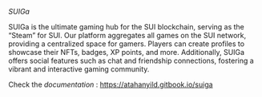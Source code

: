 *SUIGa*

SUIGa is the ultimate gaming hub for the SUI blockchain, serving as the “Steam” for SUI. Our platform aggregates all games on the SUI network, providing a centralized space for gamers. Players can create profiles to showcase their NFTs, badges, XP points, and more. Additionally, SUIGa offers social features such as chat and friendship connections, fostering a vibrant and interactive gaming community.


Check the *documentation* : https://atahanyild.gitbook.io/suiga
